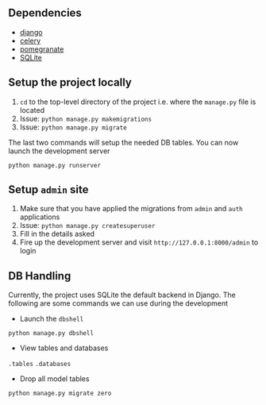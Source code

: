 ## Dependencies

- <a href="https://www.djangoproject.com/">django</a>
- <a href="https://docs.celeryproject.org/en/stable/getting-started/introduction.html">celery</a>
- <a href="https://pomegranate.readthedocs.io/en/latest/">pomegranate</a>
- <a href="https://www.sqlite.org/index.html">SQLite</a>

## Setup the project locally

1. ```cd``` to the top-level directory of the project i.e. where the ```manage.py``` file is located
2. Issue: ```python manage.py makemigrations```
3. Issue: ```python manage.py migrate```

The last two commands will setup the needed DB tables. You can now launch the development server

```
python manage.py runserver
```

## Setup ```admin``` site

1. Make sure that you have applied the migrations from ```admin``` and ```auth``` applications
2. Issue: ```python manage.py createsuperuser```
3. Fill in the details asked
4. Fire up the development server and visit ```http://127.0.0.1:8000/admin``` to login

## DB Handling

Currently, the project uses SQLite the default backend 
in Django. The following are some commands we can use during the
development

- Launch the ```dbshell```

```python manage.py dbshell```

- View tables and databases

```.tables```
```.databases```

- Drop all model tables

```python manage.py migrate zero``` 